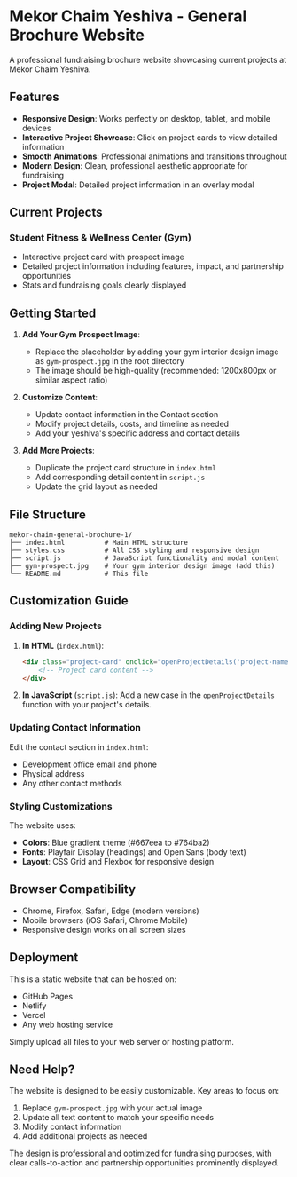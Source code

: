 # Mekor Chaim Yeshiva - General Brochure Website

A professional fundraising brochure website showcasing current projects at Mekor Chaim Yeshiva.

## Features

- **Responsive Design**: Works perfectly on desktop, tablet, and mobile devices
- **Interactive Project Showcase**: Click on project cards to view detailed information
- **Smooth Animations**: Professional animations and transitions throughout
- **Modern Design**: Clean, professional aesthetic appropriate for fundraising
- **Project Modal**: Detailed project information in an overlay modal

## Current Projects

### Student Fitness & Wellness Center (Gym)
- Interactive project card with prospect image
- Detailed project information including features, impact, and partnership opportunities
- Stats and fundraising goals clearly displayed

## Getting Started

1. **Add Your Gym Prospect Image**: 
   - Replace the placeholder by adding your gym interior design image as `gym-prospect.jpg` in the root directory
   - The image should be high-quality (recommended: 1200x800px or similar aspect ratio)

2. **Customize Content**:
   - Update contact information in the Contact section
   - Modify project details, costs, and timeline as needed
   - Add your yeshiva's specific address and contact details

3. **Add More Projects**:
   - Duplicate the project card structure in `index.html`
   - Add corresponding detail content in `script.js`
   - Update the grid layout as needed

## File Structure

```
mekor-chaim-general-brochure-1/
├── index.html          # Main HTML structure
├── styles.css          # All CSS styling and responsive design
├── script.js           # JavaScript functionality and modal content
├── gym-prospect.jpg    # Your gym interior design image (add this)
└── README.md           # This file
```

## Customization Guide

### Adding New Projects

1. **In HTML** (`index.html`):
   ```html
   <div class="project-card" onclick="openProjectDetails('project-name')">
       <!-- Project card content -->
   </div>
   ```

2. **In JavaScript** (`script.js`):
   Add a new case in the `openProjectDetails` function with your project's details.

### Updating Contact Information

Edit the contact section in `index.html`:
- Development office email and phone
- Physical address
- Any other contact methods

### Styling Customizations

The website uses:
- **Colors**: Blue gradient theme (#667eea to #764ba2)
- **Fonts**: Playfair Display (headings) and Open Sans (body text)
- **Layout**: CSS Grid and Flexbox for responsive design

## Browser Compatibility

- Chrome, Firefox, Safari, Edge (modern versions)
- Mobile browsers (iOS Safari, Chrome Mobile)
- Responsive design works on all screen sizes

## Deployment

This is a static website that can be hosted on:
- GitHub Pages
- Netlify
- Vercel
- Any web hosting service

Simply upload all files to your web server or hosting platform.

## Need Help?

The website is designed to be easily customizable. Key areas to focus on:
1. Replace `gym-prospect.jpg` with your actual image
2. Update all text content to match your specific needs
3. Modify contact information
4. Add additional projects as needed

The design is professional and optimized for fundraising purposes, with clear calls-to-action and partnership opportunities prominently displayed.
